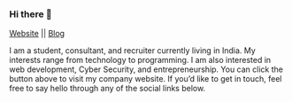 ### Hi there 👋
[Website](https://harshsinghvi.com) || 
[Blog](https://blog.harshsinghvi.com)


I am a student, consultant, and recruiter currently living in India. My interests range from technology to programming. I am also interested in web development, Cyber Security, and entrepreneurship.
You can click the button above to visit my company website. If you’d like to get in touch, feel free to say hello through any of the social links below.

<!--
**harshsinghvi/harshsinghvi** is a ✨ _special_ ✨ repository because its `README.md` (this file) appears on your GitHub profile.

Here are some ideas to get you started:

- 🔭 I’m currently working on ...
- 🌱 I’m currently learning ...
- 👯 I’m looking to collaborate on ...
- 🤔 I’m looking for help with ...
- 💬 Ask me about ...
- 📫 How to reach me: ...
- 😄 Pronouns: ...
- ⚡ Fun fact: ...
-->

